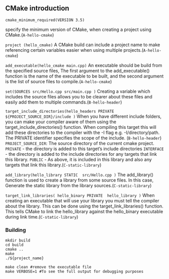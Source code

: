 ## CMake introduction

`cmake_minimum_required(VERSION 3.5)`

specify the minimum version of CMake, when creating a project using CMake.(`A-hello-cmake`)

`project (hello_cmake)`
A CMake build can include a project name to make referencing certain variables easier when using multiple projects.(`A-hello-cmake`)

`add_executable(hello_cmake main.cpp)`
An executable should be build from the specified source files, The first argument to the add_executable() function is the name of the executable to be built, 
and the second argument is the list of source files to compile.(`A-hello-cmake`)

`set(SOURCES
    src/Hello.cpp
    src/main.cpp
)`
Creating a variable which includes the source files allows you to be clearer about these files and easily add them to multiple commands.(`B-hello-header`)

`target_include_directories(hello_headers
    PRIVATE 
        ${PROJECT_SOURCE_DIR}/include
)`
When you have different include folders, you can make your compiler aware of them using the target_include_directories() function. When compiling this target this will add these directories to the compiler with the -I flag e.g. -I/directory/path.
The PRIVATE identifier specifies the scope of the include. (`B-hello-header`)
`PROJECT_SOURCE_DIR`: The source directory of the current cmake project.
`PRIVATE` - the directory is added to this target’s include directories
`INTERFACE` - the directory is added to the include directories for any targets that link this library.
`PUBLIC` - As above, it is included in this library and also any targets that link this library.(`C-static-library`)


`add_library(hello_library STATIC 
    src/Hello.cpp
)`
The add_library() function is used to create a library from some source files. 
In this case, Generate the static library from the library sources.(`C-static-library`)

`target_link_libraries( hello_binary
    PRIVATE 
        hello_library
)`
When creating an executable that will use your library you must tell the compiler about the library. This can be done using the target_link_libraries() function.
This tells CMake to link the hello_library against the hello_binary executable during link time.(`C-static-library`)


### Building
```shell
mkdir build
cd build
cmake ..
make
./${project_name}

make clean #remove the executable file
make VERBOSE=1 #To see the full output for debugging purposes

```
